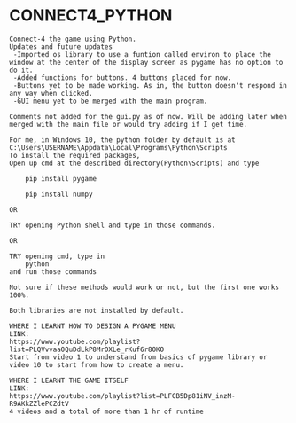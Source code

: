 # CONNECT4_PYTHON
	Connect-4 the game using Python.
	Updates and future updates
	 -Imported os library to use a funtion called environ to place the window at the center of the display screen as pygame has no option to do it. 
	 -Added functions for buttons. 4 buttons placed for now.
	 -Buttons yet to be made working. As in, the button doesn't respond in any way when clicked.
	 -GUI menu yet to be merged with the main program.
	
	Comments not added for the gui.py as of now. Will be adding later when merged with the main file or would try adding if I get time.
	
	For me, in Windows 10, the python folder by default is at C:\Users\USERNAME\Appdata\Local\Programs\Python\Scripts
	To install the required packages,
	Open up cmd at the described directory(Python\Scripts) and type
	
		pip install pygame
		
		pip install numpy
		
	OR 
	
	TRY opening Python shell and type in those commands. 
	
	OR
	
	TRY opening cmd, type in 
		python
	and run those commands
	
	Not sure if these methods would work or not, but the first one works 100%.
		
	Both libraries are not installed by default.
	
	WHERE I LEARNT HOW TO DESIGN A PYGAME MENU
	LINK:
	https://www.youtube.com/playlist?list=PLQVvvaa0QuDdLkP8MrOXLe_rKuf6r80KO
	Start from video 1 to understand from basics of pygame library or video 10 to start from how to create a menu.
	
	WHERE I LEARNT THE GAME ITSELF
	LINK:
	https://www.youtube.com/playlist?list=PLFCB5Dp81iNV_inzM-R9AKkZZlePCZdtV
	4 videos and a total of more than 1 hr of runtime
	
